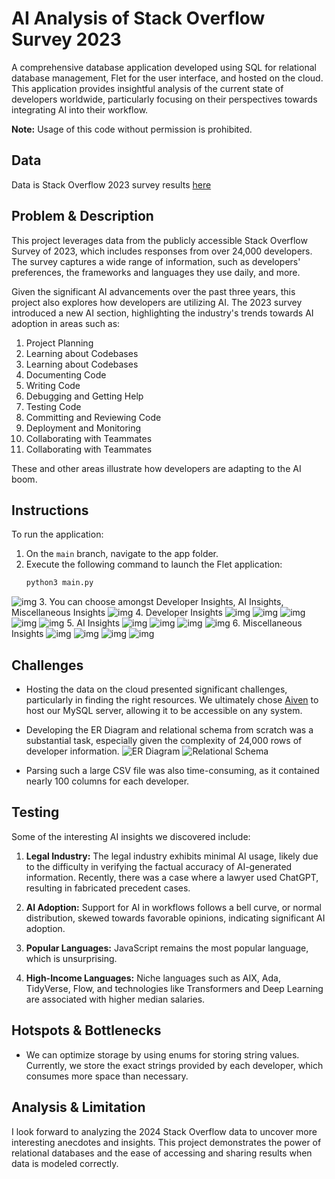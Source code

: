 # AI Analysis of Stack Overflow Survey 2023

A comprehensive database application developed using SQL for relational database management, Flet for the user interface, and hosted on the cloud. This application provides insightful analysis of the current state of developers worldwide, particularly focusing on their perspectives towards integrating AI into their workflow.

**Note:** Usage of this code without permission is prohibited.

## Data

Data is Stack Overflow 2023 survey results [here](https://cdn.stackoverflow.co/files/jo7n4k8s/production/49915bfd46d0902c3564fd9a06b509d08a20488c.zip/stack-overflow-developer-survey-2023.zip)

## Problem & Description

This project leverages data from the publicly accessible Stack Overflow Survey of 2023, which includes responses from over 24,000 developers. The survey captures a wide range of information, such as developers' preferences, the frameworks and languages they use daily, and more.

Given the significant AI advancements over the past three years, this project also explores how developers are utilizing AI. The 2023 survey introduced a new AI section, highlighting the industry's trends towards AI adoption in areas such as:

1. Project Planning
2. Learning about Codebases
3. Learning about Codebases
4. Documenting Code
5. Writing Code
6. Debugging and Getting Help
7. Testing Code
8. Committing and Reviewing Code
9. Deployment and Monitoring
10. Collaborating with Teammates
11. Collaborating with Teammates

These and other areas illustrate how developers are adapting to the AI boom.

## Instructions

To run the application:

1. On the `main` branch, navigate to the app folder.
2. Execute the following command to launch the Flet application:
   ```bash
   python3 main.py
   ```

![img](./images/Home%20Page.png) 3. You can choose amongst Developer Insights, AI Insights, Miscellaneous Insights
![img](./images/Hamburger.png) 4. Developer Insights
![img](./images/Dev_insights.png)
![img](./images/devinsights1.png)
![img](./images/devinsights2.png)
![img](./images/devinsights3.png)
![img](./images/devinsights4.png) 5. AI Insights
![img](./images/aiinsights1.png)
![img](./images/aiinsight2.png)
![img](./images/aiinsight3.png)
![img](./images/aiinsight4.png) 6. Miscellaneous Insights
![img](./images/miscinsights1.png)
![img](./images/miscinsights2.png)
![img](./images/miscinsights3.png)
![img](./images/miscinsights4.png)

## Challenges

- Hosting the data on the cloud presented significant challenges, particularly in finding the right resources. We ultimately chose [Aiven](https://aiven.io/) to host our MySQL server, allowing it to be accessible on any system.

- Developing the ER Diagram and relational schema from scratch was a substantial task, especially given the complexity of 24,000 rows of developer information.
  ![ER Diagram](./images/Step2A.png)
  ![Relational Schema](./images/Relational.png)

- Parsing such a large CSV file was also time-consuming, as it contained nearly 100 columns for each developer.

## Testing

Some of the interesting AI insights we discovered include:

1. **Legal Industry:** The legal industry exhibits minimal AI usage, likely due to the difficulty in verifying the factual accuracy of AI-generated information. Recently, there was a case where a lawyer used ChatGPT, resulting in fabricated precedent cases.

2. **AI Adoption:** Support for AI in workflows follows a bell curve, or normal distribution, skewed towards favorable opinions, indicating significant AI adoption.

3. **Popular Languages:** JavaScript remains the most popular language, which is unsurprising.

4. **High-Income Languages:** Niche languages such as AIX, Ada, TidyVerse, Flow, and technologies like Transformers and Deep Learning are associated with higher median salaries.

## Hotspots & Bottlenecks

- We can optimize storage by using enums for storing string values. Currently, we store the exact strings provided by each developer, which consumes more space than necessary.

## Analysis & Limitation

I look forward to analyzing the 2024 Stack Overflow data to uncover more interesting anecdotes and insights. This project demonstrates the power of relational databases and the ease of accessing and sharing results when data is modeled correctly.

